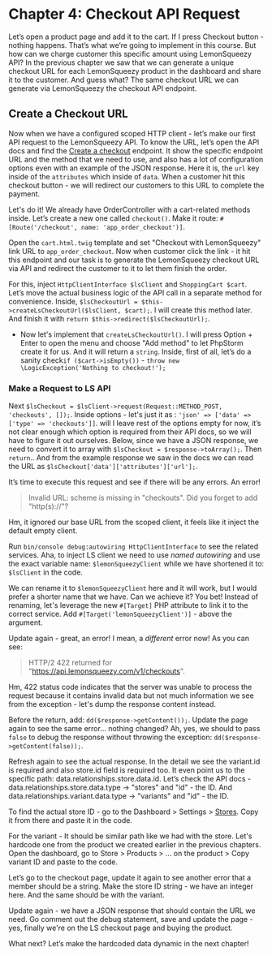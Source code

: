# Chapter 4: Checkout API Request

Let’s open a product page and add it to the cart. If I press Checkout button - nothing happens. That’s what we’re going to implement in this course. But how can we charge customer this specific amount using LemonSqueezy API? In the previous chapter we saw that we can generate a unique checkout URL for each LemonSqueezy product in the dashboard and share it to the customer. And guess what? The same checkout URL we can generate via LemonSqueezy the checkout API endpoint.

## Create a Checkout URL

Now when we have a configured scoped HTTP client - let’s make our first API request to the LemonSqueezy API. To know the URL, let’s open the API docs and find the [Create a checkout](https://docs.lemonsqueezy.com/api/checkouts/create-checkout) endpoint. It show the specific endpoint URL and the method that we need to use, and also has a lot of configuration options even with an example of the JSON response. Here it is, the `url` key inside of the `attributes` which inside of `data`. When a customer hit this checkout button - we will redirect our customers to this URL to complete the payment.

Let's do it! We already have OrderController with a cart-related methods inside. Let’s create a new one called `checkout()`. Make it route: `#[Route('/checkout', name: 'app_order_checkout')]`.

Open the `cart.html.twig` template and set "Checkout with LemonSqueezy" link URL to `app_order_checkout`. Now when customer click the link - it hit this endpoint and our task is to generate the LemonSqueezy checkout URL via API and redirect the customer to it to let them finish the order.

For this, inject `HttpClientInterface $lsClient` and `ShoppingCart $cart`. Let’s move the actual business logic of the API call in a separate method for convenience. Inside, `$lsCheckoutUrl = $this->createLsCheckoutUrl($lsClient, $cart);`. I will create this method later. And finish it with `return $this->redirect($lsCheckoutUrl);`.

- Now let's implement that `createLsCheckoutUrl()`. I will press Option + Enter to open the menu and choose "Add method" to let PhpStorm create it for us. And it will return a `string`. Inside, first of all, let’s do a sanity check`if ($cart->isEmpty())` - `throw new \LogicException('Nothing to checkout!');`

### Make a Request to LS API

Next `$lsCheckout = $lsClient->request(Request::METHOD_POST, 'checkouts', []);`. Inside options - let's just it as : `'json' => ['data' => ['type' => 'checkouts']]`. will I leave rest of the options empty for now, it’s not clear enough which option is required from their API docs, so we will have to figure it out ourselves.  Below, since we have a JSON response, we need to convert it to array with `$lsCheckout = $response->toArray();`. Then `return`.. And from the example response we saw in the docs we can read the URL as `$lsCheckout['data']['attributes']['url'];`.

It’s time to execute this request and see if there will be any errors. An error!
> Invalid URL: scheme is missing in "checkouts". Did you forget to add "http(s)://"?

Hm, it ignored our base URL from the scoped client, it feels like it inject the default empty client.

Run `bin/console debug:autowiring HttpClientInterface` to see the related services. Aha, to inject LS client we need to use *named autowiring* and use the exact variable name: `$lemonSqueezyClient` while we have shortened it to: `$lsClient` in the code.

We can rename it to `$lemonSqueezyClient` here and it will work, but I would prefer a shorter name that we have. Can we achieve it? You bet! Instead of renaming, let's leverage the new `#[Target]` PHP attribute to link it to the correct service. Add `#[Target('lemonSqueezyClient')]` - above the argument.

Update again - great, an error! I mean, a *different* error now! As you can see:
> HTTP/2 422 returned for "https://api.lemonsqueezy.com/v1/checkouts".

Hm, 422 status code indicates that the server was unable to process the request because it contains invalid data but not much information we see from the exception - let's dump the response content instead.

Before the return, add: `dd($response->getContent());`. Update the page again to see the same error… nothing changed? Ah, yes, we should to pass `false` to debug the response without throwing the exception: `dd($response->getContent(false));`.

Refresh again to see the actual response. In the detail we see the variant.id is required and also store.id field is required too. It even point us to the specific path: data.relationships.store.data.id. Let’s check the API docs - data.relationships.store.data.type -> "stores" and "id" - the ID. And data.relationships.variant.data.type -> "variants" and "id" - the ID.

To find the actual store ID - go to the Dashboard > Settings > [Stores](https://app.lemonsqueezy.com/settings/stores). Copy it from there and paste it in the code.

For the variant - It should be similar path like we had with the store. Let's hardcode one from the product we created earlier in the previous chapters. Open the dashboard, go to Store > Products > ... on the product > Copy variant ID and paste to the code.

Let’s go to the checkout page, update it again to see another error that a member should be a string. Make the store ID string - we have an integer here. And the same should be with the variant.

Update again - we have a JSON response that should contain the URL we need. Go comment out the debug statement, save and update the page - yes, finally we're on the LS checkout page and buying the product.

What next? Let’s make the hardcoded data dynamic in the next chapter!

